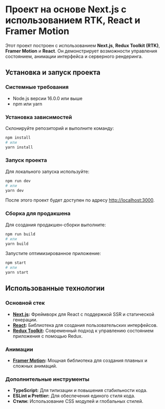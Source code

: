 # Проект на основе Next.js с использованием RTK, React и Framer Motion

Этот проект построен с использованием **Next.js**, **Redux Toolkit (RTK)**, **Framer Motion** и **React**. Он демонстрирует возможности управления состоянием, анимации интерфейса и серверного рендеринга.

## Установка и запуск проекта

### Системные требования

- Node.js версии 16.0.0 или выше
- npm или yarn

### Установка зависимостей

Склонируйте репозиторий и выполните команду:

```bash
npm install
# или
yarn install
```

### Запуск проекта

Для локального запуска используйте:

```bash
npm run dev
# или
yarn dev
```

После этого проект будет доступен по адресу [http://localhost:3000](http://localhost:3000).

### Сборка для продакшена

Для создания продакшен-сборки выполните:

```bash
npm run build
# или
yarn build
```

Запустите оптимизированное приложение:

```bash
npm start
# или
yarn start
```
## Использованные технологии

### Основной стек

- **[Next.js](https://nextjs.org/):** Фреймворк для React с поддержкой SSR и статической генерации.
- **[React](https://reactjs.org/):** Библиотека для создания пользовательских интерфейсов.
- **[Redux Toolkit](https://redux-toolkit.js.org/):** Современный подход к управлению состоянием приложения с помощью Redux.

### Анимации

- **[Framer Motion](https://www.framer.com/motion/):** Мощная библиотека для создания плавных и сложных анимаций.

### Дополнительные инструменты

- **TypeScript:** Для типизации и повышения стабильности кода.
- **ESLint и Prettier:** Для обеспечения единого стиля кода.
- **Стили:** Использование CSS модулей и глобальных стилей.

